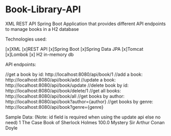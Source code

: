# Book-Library-API
XML REST API Spring Boot Application that provides different API endpoints to manage books in a H2 database

Technologies used:

[x]XML
[x]REST API
[x]Spring Boot
[x]Spring Data JPA
[x]Tomcat
[x]Lombok
[x] H2 in-memory db

API endpoints:

//get a book by id: http://localhost:8080/api/book/1
//add a book: http://localhost:8080/api/book/add
//update a book: http://localhost:8080/api/book/update
//delete book by id: http://localhost:8080/api/book/delete/1
//get all books: http://localhost:8080/api/book/all
//get books by author: http://localhost:8080/api/book?author={author}
//get books by genre: http://localhost:8080/api/book?genre={genre}


Sample Data:
(Note: id field is required when using the update api else no need)
    <book>
        <id>1</id>
        <name>The Case Book of Sherlock Holmes</name>
        <price>100.0</price>
        <genre>Mystery</genre>
        <author>Sir Arthur Conan Doyle</author>
    </book>
